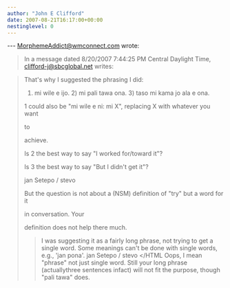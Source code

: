 ```yaml
---
author: "John E Clifford"
date: 2007-08-21T16:17:00+00:00
nestinglevel: 0
---
```

\---
 [MorphemeAddict@wmconnect.com](mailto://MorphemeAddict@wmconnect.com) wrote:

> In a message dated 8/20/2007 7:44:25 PM Central Daylight Time,
> [clifford-j@sbcglobal.net](mailto://clifford-j@sbcglobal.net) writes:

>>> 
> 
> That's why I suggested the phrasing I did:
> 
> 
>> 
> 
> 1) mi wile e ijo. 2) mi pali tawa ona. 3) taso mi kama jo ala e ona.
> 
> 
>> 
> 
> 1 could also be "mi wile e ni: mi X", replacing X with whatever you want
> 
> to
> 
> 
> achieve.
> 
> 
>> 
> 
> Is 2 the best way to say "I worked for/toward it"?
> 
> 
> Is 3 the best way to say "But I didn't get it"?
> 
> 
>> 
> 
> jan Setepo / stevo
> 
>> 
> But the question is not about a (NSM) definition of "try" but a word for it
> 
> in conversation. Your
> 
> definition does not help there much.
>> I was suggesting it as a fairly long phrase, not trying to get a single word.
> Some meanings can't be done with single words, e.g., 'jan pona'.
>> jan Setepo / stevo </HTML
>Oops, I mean "phrase" not just single word. Still your long phrase (actuallythree sentences infact) will not fit the purpose, though "pali tawa" does.